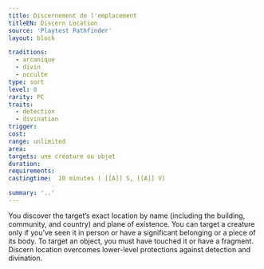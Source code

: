 ```yaml
---
title: Discernement de l'emplacement
titleEN: Discern Location
source: 'Playtest Pathfinder'
layout: block

traditions:
  - arcanique
  - divin
  - occulte
type: sort
level: 8
rarity: PC
traits:
  - detection
  - divination
trigger: 
cost: 
range: unlimited
area: 
targets: une créature ou objet
duration: 
requirements: 
castingtime:  10 minutes ( [[A]] S, [[A]] V)

summary: '..'
---
```

You discover the target’s exact location by name (including the building, community, and country) and plane of existence. You can target a creature only if you’ve seen it in person or have a significant belonging or a piece of its body. To target an object, you must have touched it or have a fragment. Discern location overcomes lower-level protections against detection and divination.